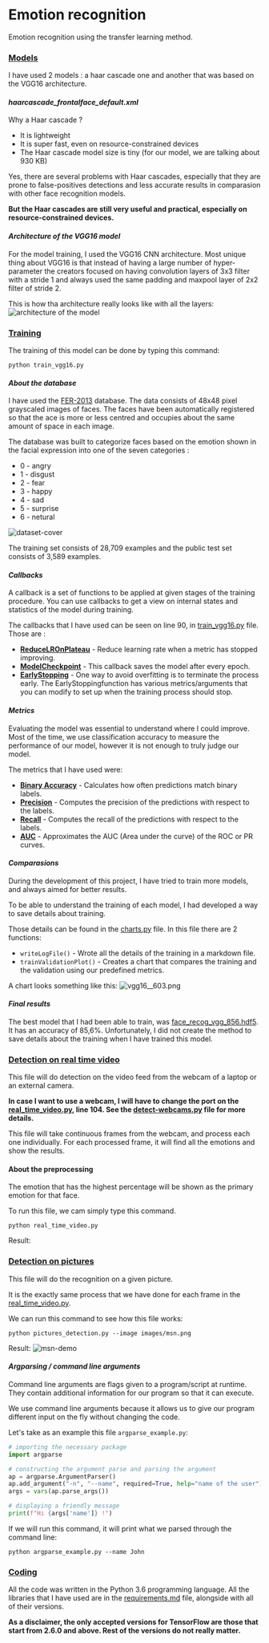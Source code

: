 # Emotion recognition
Emotion recognition using the transfer learning method.

### <ins>Models</ins>
I have used 2 models : a haar cascade one and another that was based on the VGG16 architecture. 

#### _haarcascade_frontalface_default.xml_

Why a Haar cascade ? 
- It is lightweight
- It is super fast, even on resource-constrained devices
- The Haar cascade model size is tiny (for our model, we are talking about 930 KB)

Yes, there are several problems with Haar cascades, especially that they are prone to false-positives detections and less accurate results in comparasion with other face recognition models. 

__But the Haar cascades are still very useful and practical, especially on resource-constrained devices.__

#### _Architecture of the VGG16 model_
For the model training, I used the VGG16 CNN architecture. Most unique thing about VGG16 is that instead of having a large number of hyper-parameter the creators focused on having convolution layers of 3x3 filter with a stride 1 and always used the same padding and maxpool layer of 2x2 filter of stride 2.

This is how tha architecture really looks like with all the layers:
![architecture of the model](models/architecture.png)

### <ins>Training</ins>

The training of this model can be done by typing this command: 
```shell script
python train_vgg16.py
```

#### _About the database_
I have used the [FER-2013]("https://www.kaggle.com/datasets/msambare/fer2013") database. The data consists of 48x48 pixel grayscaled images of faces. The faces have been automatically registered so that the ace is more or less centred and occupies about the same amount of space in each image.

The database was built to categorize faces based on the emotion shown in the facial expression into one of the seven categories :
- 0 - angry
- 1 - disgust
- 2 - fear
- 3 - happy
- 4 - sad 
- 5 - surprise
- 6 - netural

![dataset-cover](pictures/dataset-cover.png)

The training set consists of 28,709 examples and the public test set consists of 3,589 examples.

#### _Callbacks_
A callback is a set of functions to be applied at given stages of the training procedure. You can use callbacks to get a view on internal states and statistics of the model during training.

The callbacks that I have used can be seen on line 90, in [train_vgg16.py](train_vgg16.py) file. Those are : 
- <ins>[__ReduceLROnPlateau__](https://keras.io/api/callbacks/reduce_lr_on_plateau/)</ins> - Reduce learning rate when a metric has stopped improving.
- <ins>[__ModelCheckpoint__](https://keras.io/api/callbacks/model_checkpoint/)</ins> - This callback saves the model after every epoch.
- <ins>[__EarlyStopping__](https://keras.io/api/callbacks/early_stopping/)</ins> - One way to avoid overfitting is to terminate the process early. The EarlyStoppingfunction has various metrics/arguments that you can modify to set up when the training process should stop.

#### _Metrics_
Evaluating the model was essential to understand where I could improve. Most of the time, we use classification accuracy to measure the performance of our model, however it is not enough to truly judge our model.

The metrics that I have used were: 
- <ins>[__Binary Accuracy__](https://www.tensorflow.org/api_docs/python/tf/keras/metrics/BinaryAccuracy)</ins> - Calculates how often predictions match binary labels. 
- <ins>[__Precision__](https://www.tensorflow.org/api_docs/python/tf/keras/metrics/Precision)</ins> - Computes the precision of the predictions with respect to the labels.
- <ins>[__Recall__](https://www.tensorflow.org/api_docs/python/tf/keras/metrics/Recall)</ins> - Computes the recall of the predictions with respect to the labels.
- <ins>[__AUC__](https://www.tensorflow.org/api_docs/python/tf/keras/metrics/AUC)</ins> - Approximates the AUC (Area under the curve) of the ROC or PR curves.

#### _Comparasions_

During the development of this project, I have tried to train more models, and always aimed for better results. 

To be able to understand the training of each model, I had developed a way to save details about training. 

Those details can be found in the [charts.py](utils/charts.py) file. In this file there are 2 functions: 
- ```writeLogFile()``` - Wrote all the details of the training in a markdown file.
- ```trainValidationPlot()``` - Creates a chart that compares the training and the validation using our predefined metrics.

A chart looks something like this: 
![vgg16__603.png](models/vgg16__603.png)

#### _Final results_

The best model that I had been able to train, was [face_recog_vgg_856.hdf5](models/face_recog_vgg_856.hdf5). It has an accuracy of 85,6%. Unfortunately, I did not create the method to save details about the training when I have trained this model.

### <ins>Detection on real time video</ins>
This file will do detection on the video feed from the webcam of a laptop or an external camera.

__In case I want to use a webcam, I will have to change the port on the [real_time_video.py](real_time_video.py), line 104. See the [detect-webcams.py](utils/detect-webcam.py) file for more details.__

This file will take continuous frames from the webcam, and process each one individually. For each processed frame, it will find all the emotions and show the results. 

#### About the preprocessing

The emotion that has the highest percentage will be shown as the primary emotion for that face. 


To run this file, we cam simply type this command.
```shell script
python real_time_video.py
```

Result: 

### <ins>Detection on pictures</ins>
This file will do the recognition on a given picture.

It is the exactly same process that we have done for each frame in the [real_time_video.py](real_time_video.py).

We can run this command to see how this file works:
```shell script
python pictures_detection.py --image images/msn.png
```

Result:
![msn-demo](pictures/msn-demo.png)

#### _Argparsing / command line arguments_
Command line arguments are flags given to a program/script at runtime. They contain additional information for our program so that it can execute.

We use command line arguments because it allows us to give our program different input on the fly without changing the code.

Let's take as an example this file ```argparse_example.py```:
```python
# importing the necessary package
import argparse

# constructing the argument parse and parsing the argument
ap = argparse.ArgumentParser()
ap.add_argument("-n", "--name", required=True, help="name of the user")
args = vars(ap.parse_args())

# displaying a friendly message
print(f"Hi {args['name']} !")
```

If we will run this command, it will print what we parsed through the command line:
```shell script
python argparse_example.py --name John
```

### <ins>Coding</ins>
All the code was written in the Python 3.6 programming language. All the libraries that I have used are in the [requirements.md](requirements.md) file, alongside with all of their versions.

__As a disclaimer, the only accepted versions for TensorFlow are those that start from 2.6.0 and above. Rest of the versions do not really matter.__
